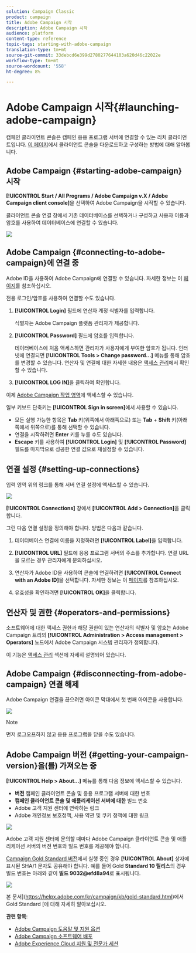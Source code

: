 ```yaml
---
solution: Campaign Classic
product: campaign
title: Adobe Campaign 시작
description: Adobe Campaign 시작
audience: platform
content-type: reference
topic-tags: starting-with-adobe-campaign
translation-type: tm+mt
source-git-commit: 33debcd6e399d2780277644103a620d46c22022e
workflow-type: tm+mt
source-wordcount: '558'
ht-degree: 8%

---
```



# Adobe Campaign 시작{#launching-adobe-campaign}

캠페인 클라이언트 콘솔은 캠페인 응용 프로그램 서버에 연결할 수 있는 리치 클라이언트입니다. [이 페이지](../../installation/using/installing-the-client-console.md)에서 클라이언트 콘솔을 다운로드하고 구성하는 방법에 대해 알아봅니다.

## Adobe Campaign {#starting-adobe-campaign} 시작

**[!UICONTROL Start / All Programs / Adobe Campaign v.X / Adobe Campaign client console]**&#x200B;을 선택하여 Adobe Campaign을 시작할 수 있습니다.

클라이언트 콘솔 연결 창에서 기존 데이터베이스를 선택하거나 구성하고 사용자 이름과 암호를 사용하여 데이터베이스에 연결할 수 있습니다.

![](assets/acc-logon.png)

## Adobe Campaign {#connecting-to-adobe-campaign}에 연결 중

Adobe ID을 사용하여 Adobe Campaign에 연결할 수 있습니다. 자세한 정보는 이 [페이지](../../integrations/using/about-adobe-id.md)를 참조하십시오.

전용 로그인/암호를 사용하여 연결할 수도 있습니다.

1. **[!UICONTROL Login]** 필드에 연산자 계정 식별자를 입력합니다.

   식별자는 Adobe Campaign 플랫폼 관리자가 제공합니다.

1. **[!UICONTROL Password]** 필드에 암호를 입력합니다.

   데이터베이스에 처음 액세스하면 관리자가 사용자에게 부여한 암호가 됩니다. 인터넷에 연결되면 **[!UICONTROL Tools > Change password...]** 메뉴를 통해 암호를 변경할 수 있습니다. 연산자 및 연결에 대한 자세한 내용은 [액세스 관리](../../platform/using/access-management.md)에서 확인할 수 있습니다.

1. **[!UICONTROL LOG IN]**&#x200B;을 클릭하여 확인합니다.<!--You can also press the **Enter** key to launch connection.-->

이제 [Adobe Campaign 작업 영역](../../platform/using/adobe-campaign-workspace.md)에 액세스할 수 있습니다.

일부 키보드 단축키는 **[!UICONTROL Sign in screen]**&#x200B;에서 사용할 수 있습니다.
* 모든 실행 가능한 항목은 **Tab** 키(위쪽에서 아래쪽으로) 또는 **Tab** + **Shift** 키(아래쪽에서 위쪽으로)를 통해 선택할 수 있습니다.
* 연결을 시작하려면 **Enter** 키를 누를 수도 있습니다.
* **Escape** 키를 사용하여 **[!UICONTROL Login]** 및 **[!UICONTROL Password]** 필드를 마지막으로 성공한 연결 값으로 재설정할 수 있습니다.

## 연결 설정 {#setting-up-connections}

입력 영역 위의 링크를 통해 서버 연결 설정에 액세스할 수 있습니다.

![](assets/s_ncs_user_connections_management.png)

**[!UICONTROL Connections]** 창에서 **[!UICONTROL Add > Connection]**&#x200B;을 클릭합니다.

그런 다음 연결 설정을 정의해야 합니다. 방법은 다음과 같습니다.

1. 데이터베이스 연결에 이름을 지정하려면 **[!UICONTROL Label]**&#x200B;을 입력합니다.

1. **[!UICONTROL URL]** 필드에 응용 프로그램 서버의 주소를 추가합니다. 연결 URL을 모르는 경우 관리자에게 문의하십시오.

1. 연산자가 Adobe ID을 사용하여 콘솔에 연결하려면 **[!UICONTROL Connect with an Adobe ID]**&#x200B;을 선택합니다. 자세한 정보는 이 [페이지](../../integrations/using/about-adobe-id.md)를 참조하십시오.

1. 유효성을 확인하려면 **[!UICONTROL OK]**&#x200B;을 클릭합니다.

## 연산자 및 권한 {#operators-and-permissions}

소프트웨어에 대한 액세스 권한과 해당 권한이 있는 연산자의 식별자 및 암호는 Adobe Campaign 트리의 **[!UICONTROL Administration > Access management > Operators]** 노드에서 Adobe Campaign 시스템 관리자가 정의합니다.

이 기능은 [액세스 관리](../../platform/using/access-management.md) 섹션에 자세히 설명되어 있습니다.

## Adobe Campaign {#disconnecting-from-adobe-campaign} 연결 해제

Adobe Campaign 연결을 끊으려면 아이콘 막대에서 첫 번째 아이콘을 사용합니다.

![](assets/s_ncs_user_deconnexion.png)

>[!NOTE]
>
>먼저 로그오프하지 않고 응용 프로그램을 닫을 수도 있습니다.

## Adobe Campaign 버전 {#getting-your-campaign-version}을(를) 가져오는 중

**[!UICONTROL Help > About...]** 메뉴를 통해 다음 정보에 액세스할 수 있습니다.

* **버전** 캠페인 클라이언트 콘솔 및 응용 프로그램 서버에 대한 번호
* **캠페인 클라이언트 콘솔 및 애플리케이션 서버에 대한** 빌드 번호
* Adobe 고객 지원 센터에 연락하는 링크
* Adobe 개인정보 보호정책, 사용 약관 및 쿠키 정책에 대한 링크

![](assets/about-acc.png)

Adobe 고객 지원 센터에 문의할 때마다 Adobe Campaign 클라이언트 콘솔 및 애플리케이션 서버의 버전 번호와 빌드 번호를 제공해야 합니다.

[Campaign Gold Standard 버전](../../rn/using/gold-standard.md)에서 실행 중인 경우 **[!UICONTROL About]** 상자에 표시된 SHA/1 문자도 공유해야 합니다. 예를 들어 Gold **Standard 10 릴리스**&#x200B;의 경우 빌드 번호는 아래와 같이 **빌드 9032@efd8a94**&#x200B;로 표시됩니다.

![](assets/about-acc-gs.png)

본 문서](https://helpx.adobe.com/kr/campaign/kb/gold-standard.html)에서 Gold Standard [에 대해 자세히 알아보십시오.

**관련 항목**:

* [Adobe Campaign 도움말 및 지원 옵션](https://helpx.adobe.com/kr/campaign/kb/ac-support.html#acc-support)
* [Adobe Campaign 소프트웨어 배포](https://experience.adobe.com/#/downloads/content/software-distribution/en/campaign.html)
* [Adobe Experience Cloud 지원 및 전문가 세션](https://helpx.adobe.com/enterprise/admin-guide.html/enterprise/using/support-for-experience-cloud.ug.html)
